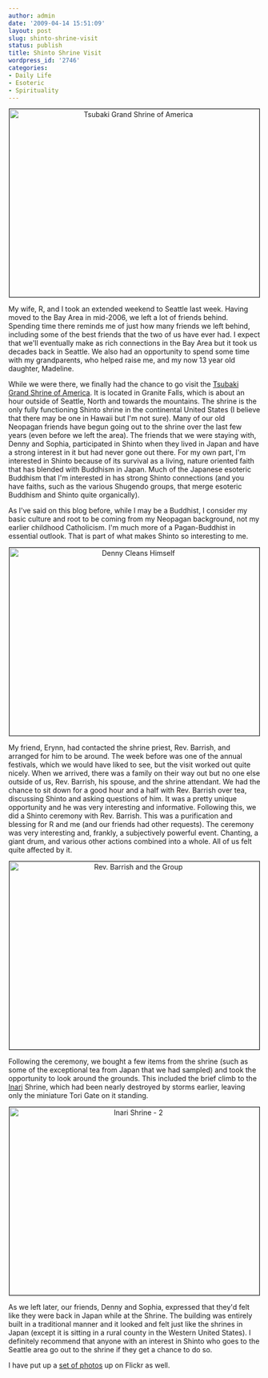 ```yaml
---
author: admin
date: '2009-04-14 15:51:09'
layout: post
slug: shinto-shrine-visit
status: publish
title: Shinto Shrine Visit
wordpress_id: '2746'
categories:
- Daily Life
- Esoteric
- Spirituality
---
```

<div align="center"><a href="http://www.flickr.com/photos/albill/3439639093/" title="Tsubaki Grand Shrine of America by albill, on Flickr"><img src="http://farm4.static.flickr.com/3368/3439639093_e870923539.jpg" border="1" width="500" height="375" alt="Tsubaki Grand Shrine of America" /></a></div>

My wife, R, and I took an extended weekend to Seattle last week. Having moved to the Bay Area in mid-2006, we left a lot of friends behind. Spending time there reminds me of just how many friends we left behind, including some of the best friends that the two of us have ever had. I expect that we'll eventually make as rich connections in the Bay Area but it took us decades back in Seattle. We also had an opportunity to spend some time with my grandparents, who helped raise me, and my now 13 year old daughter, Madeline.

While we were there, we finally had the chance to go visit the <a href="http://www.tsubakishrine.org/home.html">Tsubaki Grand Shrine of America</a>. It is located in Granite Falls, which is about an hour outside of Seattle, North and towards the mountains. The shrine is the only fully functioning Shinto shrine in the continental United States (I believe that there may be one in Hawaii but I'm not sure). Many of our old Neopagan friends have begun going out to the shrine over the last few years (even before we left the area). The friends that we were staying with, Denny and Sophia, participated in Shinto when they lived in Japan and have a strong interest in it but had never gone out there. For my own part, I'm interested in Shinto because of its survival as a living, nature oriented faith that has blended with Buddhism in Japan. Much of the Japanese esoteric Buddhism that I'm interested in has strong Shinto connections (and you have faiths, such as the various Shugendo groups, that merge esoteric Buddhism and Shinto quite organically). 

As I've said on this blog before, while I may be a Buddhist, I consider my basic culture and root to be coming from my Neopagan background, not my earlier childhood Catholicism. I'm much more of a Pagan-Buddhist in essential outlook. That is part of what makes Shinto so interesting to me.

<div align="center"><a href="http://www.flickr.com/photos/albill/3440428856/" title="Denny Cleans Himself by albill, on Flickr"><img src="http://farm4.static.flickr.com/3404/3440428856_599b654da3.jpg" width="500" height="375" border="1" alt="Denny Cleans Himself" /></a></div>

My friend, Erynn, had contacted the shrine priest, Rev. Barrish, and arranged for him to be around. The week before was one of the annual festivals, which we would have liked to see, but the visit worked out quite nicely. When we arrived, there was a family on their way out but no one else outside of us, Rev. Barrish, his spouse, and the shrine attendant. We had the chance to sit down for a good hour and a half with Rev. Barrish over tea, discussing Shinto and asking questions of him. It was a pretty unique opportunity and he was very interesting and informative. Following this, we did a Shinto ceremony with Rev. Barrish. This was a purification and blessing for R and me (and our friends had other requests). The ceremony was very interesting and, frankly, a subjectively powerful event. Chanting, a giant drum, and various other actions combined into a whole. All of us felt quite affected by it. 

<div align="center"><a href="http://www.flickr.com/photos/albill/3439623589/" title="Rev. Barrish and the Group by albill, on Flickr"><img src="http://farm4.static.flickr.com/3357/3439623589_ab26ba1131.jpg" width="500" border="1" height="375" alt="Rev. Barrish and the Group" /></a></div>

Following the ceremony, we bought a few items from the shrine (such as some of the exceptional tea from Japan that we had sampled) and took the opportunity to look around the grounds. This included the brief climb to the <a href="http://en.wikipedia.org/wiki/Inari_%28mythology%29">Inari</a> Shrine, which had been nearly destroyed by storms earlier, leaving only the miniature Tori Gate on it standing. 

<div align="center"><a href="http://www.flickr.com/photos/albill/3440446834/" title="Inari Shrine - 2 by albill, on Flickr"><img src="http://farm4.static.flickr.com/3636/3440446834_0b743d36e2.jpg" width="500" height="375" border="1" alt="Inari Shrine - 2" /></a></div>

As we left later, our friends, Denny and Sophia, expressed that they'd felt like they were back in Japan while at the Shrine. The building was entirely built in a traditional manner and it looked and felt just like the shrines in Japan (except it is sitting in a rural county in the Western United States). I definitely recommend that anyone with an interest in Shinto who goes to the Seattle area go out to the shrine if they get a chance to do so. 

I have put up a <a href="http://www.flickr.com/photos/albill/sets/72157616643933575/">set of photos</a> up on Flickr as well.
